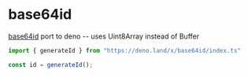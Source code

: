 # base64id

[base64id](https://github.com/faeldt/base64id) port to deno -- uses Uint8Array instead of Buffer

```ts
import { generateId } from "https://deno.land/x/base64id/index.ts"

const id = generateId();
```
